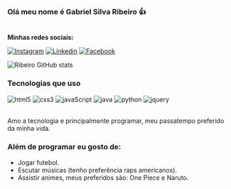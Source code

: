 ### Olá meu nome é Gabriel Silva Ribeiro 👍
<br><strong>
Minhas redes sociais: </strong><br>

[![Instagram](https://img.shields.io/badge/Instagram-E4405F?style=for-the-badge&logo=instagram&logoColor=white)](https://www.instagram.com/gabrielrsilva_7/?next=%2F)
[![Linkedin](https://img.shields.io/badge/LinkedIn-0077B5?style=for-the-badge&logo=linkedin&logoColor=white)](https://www.linkedin.com/in/gabriel-silva-ribeiro-915126239/)
[![Facebook](https://img.shields.io/badge/Facebook-1877F2?style=for-the-badge&logo=facebook&logoColor=white)](https://www.facebook.com/gabriel.silvaribeiro.908/)

![Ribeiro GitHub stats](https://github-readme-stats.vercel.app/api?username=GabrielSilva10ok&show_icons=true&theme=onedark)

### Tecnologias que uso

<div style="display: inline_block">
<img align="center" alt="html5" src="https://img.shields.io/badge/HTML5-E34F26?style=for-the-badge&logo=html5&logoColor=white">
<img align="center" alt="css3" src="https://img.shields.io/badge/CSS3-1572B6?style=for-the-badge&logo=css3&logoColor=white">
<img align="center" alt="javaScript" src="https://img.shields.io/badge/JavaScript-323330?style=for-the-badge&logo=javascript&logoColor=F7DF1E">
<img align="center" alt="java" src="https://img.shields.io/badge/Java-ED8B00?style=for-the-badge&logo=java&logoColor=white">
<img align="center" alt="python" src="https://img.shields.io/badge/Python-14354C?style=for-the-badge&logo=python&logoColor=white">
<img align="center" alt="jquery" src="https://img.shields.io/badge/jQuery-0769AD?style=for-the-badge&logo=jquery&logoColor=white">


</div>
<br>

Amo a tecnologia e principalmente programar, meu passatempo preferido da minha vida. <br>

### Além de programar eu gosto de:
- Jogar futebol.
- Escutar músicas (tenho preferência raps americanos).
- Assistir animes, meus preferidos são: One Piece e Naruto.
